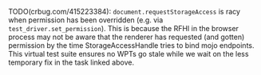 TODO(crbug.com/415223384):
`document.requestStorageAccess` is racy when permission has been overridden (e.g. via `test_driver.set_permission`).
This is because the RFHI in the browser process may not be aware that the renderer has requested (and gotten) permission by the time StorageAccessHandle tries to bind mojo endpoints.
This virtual test suite ensures no WPTs go stale while we wait on the less temporary fix in the task linked above.
